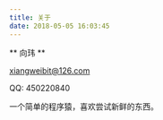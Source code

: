 ```yaml
---
title: 关于
date: 2018-05-05 16:03:45
---
```




** 向玮 **

xiangweibit@126.com

QQ: 450220840

一个简单的程序猿，喜欢尝试新鲜的东西。